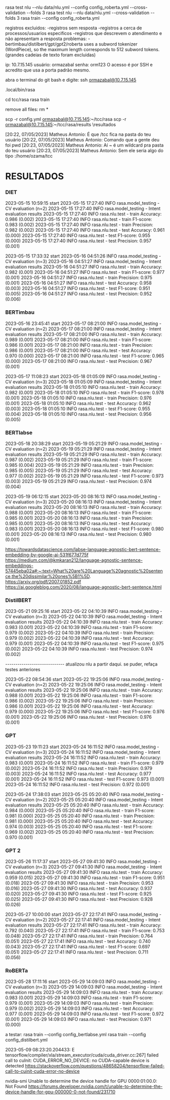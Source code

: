 rasa test nlu --nlu data/nlu.yml --config config_roberta.yml --cross-validation --folds 3
rasa test nlu --nlu data/nlu.yml --cross-validation --folds 3
rasa train --config config_roberta.yml

registros excluidos:
-registros sem resposta
-registros a cerca de processos/usuarios especificos
-registros que descrevem o atendimento e não apresentam a resposta
problemas:
-bertimbau/distilbert/gpt/gpt2/roberta uses a subword tokenizer (WordPiece), so the maximum length corresponds to 512 subword tokens. (grandes cadeias de texto foram excluidas)

ip: 10.7.15.145
usuário: ormazabal
senha: orm123
O acesso é por SSH e acredito que usa a porta padrão mesmo.

abra o terminal do git bash e digite: ssh ormazabal@10.7.15.145

.local/bin/rasa

cd tcc/rasa 
rasa train

remove all files: rm *

scp -r config.yml ormazabal@10.7.15.145:~/tcc/rasa
scp -r ormazabal@10.7.15.145:~/tcc/rasa/results \resultados


[20:22, 07/05/2023] Matheus Antonio: É que /tcc fica na pasta do teu usuário
[20:22, 07/05/2023] Matheus Antonio: Comando que a gente deu foi pwd
[20:23, 07/05/2023] Matheus Antonio: Aí ~ é um wildcard pra pasta do teu usuário
[20:23, 07/05/2023] Matheus Antonio: Sem ele seria algo do tipo :/home/ozama/tcc



# RESULTADOS

### DIET

2023-05-15 10:59:15 start
2023-05-15 17:27:40 INFO     rasa.model_testing  - CV evaluation (n=2)
2023-05-15 17:27:40 INFO     rasa.model_testing  - Intent evaluation results
2023-05-15 17:27:40 INFO     rasa.nlu.test  - train Accuracy: 0.986 (0.002)
2023-05-15 17:27:40 INFO     rasa.nlu.test  - train F1-score: 0.983 (0.002)
2023-05-15 17:27:40 INFO     rasa.nlu.test  - train Precision: 0.982 (0.002)
2023-05-15 17:27:40 INFO     rasa.nlu.test  - test Accuracy: 0.961 (0.000)
2023-05-15 17:27:40 INFO     rasa.nlu.test  - test F1-score: 0.955 (0.000)
2023-05-15 17:27:40 INFO     rasa.nlu.test  - test Precision: 0.957 (0.001)

2023-05-15 17:33:32 start
2023-05-16 04:51:26 INFO     rasa.model_testing  - CV evaluation (n=3)
2023-05-16 04:51:27 INFO     rasa.model_testing  - Intent evaluation results
2023-05-16 04:51:27 INFO     rasa.nlu.test  - train Accuracy: 0.982 (0.001)
2023-05-16 04:51:27 INFO     rasa.nlu.test  - train F1-score: 0.977 (0.001)
2023-05-16 04:51:27 INFO     rasa.nlu.test  - train Precision: 0.975 (0.001)
2023-05-16 04:51:27 INFO     rasa.nlu.test  - test Accuracy: 0.958 (0.003)
2023-05-16 04:51:27 INFO     rasa.nlu.test  - test F1-score: 0.951 (0.005)
2023-05-16 04:51:27 INFO     rasa.nlu.test  - test Precision: 0.952 (0.006)

### BERTimbau

2023-05-16 23:45:41 start
2023-05-17 08:21:00 INFO     rasa.model_testing  - CV evaluation (n=2)
2023-05-17 08:21:00 INFO     rasa.model_testing  - Intent evaluation results
2023-05-17 08:21:00 INFO     rasa.nlu.test  - train Accuracy: 0.989 (0.001)
2023-05-17 08:21:00 INFO     rasa.nlu.test  - train F1-score: 0.986 (0.001)
2023-05-17 08:21:00 INFO     rasa.nlu.test  - train Precision: 0.986 (0.001)
2023-05-17 08:21:00 INFO     rasa.nlu.test  - test Accuracy: 0.970 (0.000)
2023-05-17 08:21:00 INFO     rasa.nlu.test  - test F1-score: 0.965 (0.000)
2023-05-17 08:21:00 INFO     rasa.nlu.test  - test Precision: 0.967 (0.001)

2023-05-17 11:08:23 start
2023-05-18 01:05:09 INFO     rasa.model_testing  - CV evaluation (n=3)
2023-05-18 01:05:09 INFO     rasa.model_testing  - Intent evaluation results
2023-05-18 01:05:10 INFO     rasa.nlu.test  - train Accuracy: 0.982 (0.001)
2023-05-18 01:05:10 INFO     rasa.nlu.test  - train F1-score: 0.978 (0.001)
2023-05-18 01:05:10 INFO     rasa.nlu.test  - train Precision: 0.976 (0.001)
2023-05-18 01:05:10 INFO     rasa.nlu.test  - test Accuracy: 0.962 (0.003)
2023-05-18 01:05:10 INFO     rasa.nlu.test  - test F1-score: 0.955 (0.004)
2023-05-18 01:05:10 INFO     rasa.nlu.test  - test Precision: 0.956 (0.005)

### BERTlabse

2023-05-18 20:38:29 start
2023-05-19 05:21:29 INFO     rasa.model_testing  - CV evaluation (n=2)
2023-05-19 05:21:29 INFO     rasa.model_testing  - Intent evaluation results
2023-05-19 05:21:29 INFO     rasa.nlu.test  - train Accuracy: 0.987 (0.002)
2023-05-19 05:21:29 INFO     rasa.nlu.test  - train F1-score: 0.985 (0.004)
2023-05-19 05:21:29 INFO     rasa.nlu.test  - train Precision: 0.985 (0.005)
2023-05-19 05:21:29 INFO     rasa.nlu.test  - test Accuracy: 0.977 (0.002)
2023-05-19 05:21:29 INFO     rasa.nlu.test  - test F1-score: 0.973 (0.003)
2023-05-19 05:21:29 INFO     rasa.nlu.test  - test Precision: 0.974 (0.004)

2023-05-19 06:12:15 start
2023-05-20 08:16:13 INFO     rasa.model_testing  - CV evaluation (n=3)
2023-05-20 08:16:13 INFO     rasa.model_testing  - Intent evaluation results
2023-05-20 08:16:13 INFO     rasa.nlu.test  - train Accuracy: 0.988 (0.001)
2023-05-20 08:16:13 INFO     rasa.nlu.test  - train F1-score: 0.985 (0.001)
2023-05-20 08:16:13 INFO     rasa.nlu.test  - train Precision: 0.985 (0.001)
2023-05-20 08:16:13 INFO     rasa.nlu.test  - test Accuracy: 0.983 (0.001)
2023-05-20 08:16:13 INFO     rasa.nlu.test  - test F1-score: 0.980 (0.001)
2023-05-20 08:16:13 INFO     rasa.nlu.test  - test Precision: 0.980 (0.001)


https://towardsdatascience.com/labse-language-agnostic-bert-sentence-embedding-by-google-ai-531f677d775f
https://medium.com/@kmkaran212/language-agnostic-sentence-embeddings-57445eba02a#:~:text=What%20are%20Language%20agnostic%20sentence,the%20dissimilar%20ones%5B1%5D.
https://arxiv.org/pdf/2007.01852.pdf
https://ai.googleblog.com/2020/08/language-agnostic-bert-sentence.html


### DistilBERT

2023-05-21 09:25:16 start
2023-05-22 04:10:39 INFO     rasa.model_testing  - CV evaluation (n=3)
2023-05-22 04:10:39 INFO     rasa.model_testing  - Intent evaluation results
2023-05-22 04:10:39 INFO     rasa.nlu.test  - train Accuracy: 0.983 (0.001)
2023-05-22 04:10:39 INFO     rasa.nlu.test  - train F1-score: 0.979 (0.002)
2023-05-22 04:10:39 INFO     rasa.nlu.test  - train Precision: 0.979 (0.002)
2023-05-22 04:10:39 INFO     rasa.nlu.test  - test Accuracy: 0.979 (0.001)
2023-05-22 04:10:39 INFO     rasa.nlu.test  - test F1-score: 0.975 (0.002)
2023-05-22 04:10:39 INFO     rasa.nlu.test  - test Precision: 0.974 (0.002)

----------------------------- atualizou nlu a partir daqui. se puder, refaça testes anteriores

2023-05-22 08:54:36 start
2023-05-22 19:25:06 INFO     rasa.model_testing  - CV evaluation (n=2)
2023-05-22 19:25:06 INFO     rasa.model_testing  - Intent evaluation results
2023-05-22 19:25:06 INFO     rasa.nlu.test  - train Accuracy: 0.988 (0.001)
2023-05-22 19:25:06 INFO     rasa.nlu.test  - train F1-score: 0.986 (0.002)
2023-05-22 19:25:06 INFO     rasa.nlu.test  - train Precision: 0.986 (0.001)
2023-05-22 19:25:06 INFO     rasa.nlu.test  - test Accuracy: 0.979 (0.000)
2023-05-22 19:25:06 INFO     rasa.nlu.test  - test F1-score: 0.976 (0.001)
2023-05-22 19:25:06 INFO     rasa.nlu.test  - test Precision: 0.976 (0.001)

### GPT

2023-05-23 19:11:23 start
2023-05-24 16:11:52 INFO     rasa.model_testing  - CV evaluation (n=3)
2023-05-24 16:11:52 INFO     rasa.model_testing  - Intent evaluation results
2023-05-24 16:11:52 INFO     rasa.nlu.test  - train Accuracy: 0.983 (0.001)
2023-05-24 16:11:52 INFO     rasa.nlu.test  - train F1-score: 0.979 (0.002)
2023-05-24 16:11:52 INFO     rasa.nlu.test  - train Precision: 0.979 (0.003)
2023-05-24 16:11:52 INFO     rasa.nlu.test  - test Accuracy: 0.977 (0.001)
2023-05-24 16:11:52 INFO     rasa.nlu.test  - test F1-score: 0.973 (0.001)
2023-05-24 16:11:52 INFO     rasa.nlu.test  - test Precision: 0.972 (0.001)

2023-05-24 17:38:03 start
2023-05-25 05:20:40 INFO     rasa.model_testing  - CV evaluation (n=2)
2023-05-25 05:20:40 INFO     rasa.model_testing  - Intent evaluation results
2023-05-25 05:20:40 INFO     rasa.nlu.test  - train Accuracy: 0.984 (0.000)
2023-05-25 05:20:40 INFO     rasa.nlu.test  - train F1-score: 0.981 (0.000)
2023-05-25 05:20:40 INFO     rasa.nlu.test  - train Precision: 0.981 (0.000)
2023-05-25 05:20:40 INFO     rasa.nlu.test  - test Accuracy: 0.974 (0.003)
2023-05-25 05:20:40 INFO     rasa.nlu.test  - test F1-score: 0.969 (0.002)
2023-05-25 05:20:40 INFO     rasa.nlu.test  - test Precision: 0.970 (0.001)

### GPT 2

2023-05-26 11:17:37 start
2023-05-27 09:41:30 INFO     rasa.model_testing  - CV evaluation (n=3)
2023-05-27 09:41:30 INFO     rasa.model_testing  - Intent evaluation results
2023-05-27 09:41:30 INFO     rasa.nlu.test  - train Accuracy: 0.959 (0.015)
2023-05-27 09:41:30 INFO     rasa.nlu.test  - train F1-score: 0.951 (0.018)
2023-05-27 09:41:30 INFO     rasa.nlu.test  - train Precision: 0.953 (0.016)
2023-05-27 09:41:30 INFO     rasa.nlu.test  - test Accuracy: 0.937 (0.020)
2023-05-27 09:41:30 INFO     rasa.nlu.test  - test F1-score: 0.925 (0.025)
2023-05-27 09:41:30 INFO     rasa.nlu.test  - test Precision: 0.928 (0.026)

2023-05-27 10:00:00 start
2023-05-27 22:17:41 INFO     rasa.model_testing  - CV evaluation (n=2)
2023-05-27 22:17:41 INFO     rasa.model_testing  - Intent evaluation results
2023-05-27 22:17:41 INFO     rasa.nlu.test  - train Accuracy: 0.792 (0.040)
2023-05-27 22:17:41 INFO     rasa.nlu.test  - train F1-score: 0.753 (0.048)
2023-05-27 22:17:41 INFO     rasa.nlu.test  - train Precision: 0.764 (0.051)
2023-05-27 22:17:41 INFO     rasa.nlu.test  - test Accuracy: 0.740 (0.043)
2023-05-27 22:17:41 INFO     rasa.nlu.test  - test F1-score: 0.697 (0.051)
2023-05-27 22:17:41 INFO     rasa.nlu.test  - test Precision: 0.711 (0.056)

### RoBERTa

2023-05-28 17:11:16 start
2023-05-29 14:09:03 INFO     rasa.model_testing  - CV evaluation (n=3)
2023-05-29 14:09:03 INFO     rasa.model_testing  - Intent evaluation results
2023-05-29 14:09:03 INFO     rasa.nlu.test  - train Accuracy: 0.983 (0.001)
2023-05-29 14:09:03 INFO     rasa.nlu.test  - train F1-score: 0.979 (0.001)
2023-05-29 14:09:03 INFO     rasa.nlu.test  - train Precision: 0.979 (0.002)
2023-05-29 14:09:03 INFO     rasa.nlu.test  - test Accuracy: 0.977 (0.001)
2023-05-29 14:09:03 INFO     rasa.nlu.test  - test F1-score: 0.972 (0.001)
2023-05-29 14:09:03 INFO     rasa.nlu.test  - test Precision: 0.971 (0.000)

a testar:
rasa train --config config_bertlabse.yml
rasa train --config config_distilbert.yml

2023-05-09 08:23:20.204433: E tensorflow/compiler/xla/stream_executor/cuda/cuda_driver.cc:267] failed call to cuInit: CUDA_ERROR_NO_DEVICE: no CUDA-capable device is detected
https://stackoverflow.com/questions/48658204/tensorflow-failed-call-to-cuinit-cuda-error-no-device

nvidia-smi
Unable to determine the device handle for GPU 0000:01:00.0: Not Found
https://forums.developer.nvidia.com/t/unable-to-determine-the-device-handle-for-gpu-000000-0-not-found/231710
